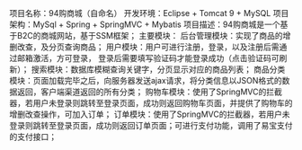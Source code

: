 项目名称：94购商城（自命名）
开发环境：Eclipse + Tomcat 9 + MySQL
项目架构：MySql + Spring + SpringMVC + Mybatis
项目描述：94购商城是一个基于B2C的商城网站，基于SSM框架；
主要模块：
后台管理模块：实现了商品的增删改查，及分页查询商品；
用户模块：用户可进行注册，登录，以及注册后需通过邮箱激活，方可登录， 登录后需要填写验证码才能登录成功（点击验证码可刷新）；
搜索模块：数据库模糊查询关键字，分页显示对应的商品列表；
商品分类模块：页面加载完毕之后，向服务器发送ajax请求，将分类信息以JSON格式的数据返回，客户端渠道返回的所有分类；
购物车模块：使用了SpringMVC的拦截器，若用户未登录则跳转至登录页面，成功则返回购物车页面，并提供了购物车的增删改查操作，可加入订单；
订单模块：使用了SpringMVC的拦截器，若用户未登录则跳转至登录页面，成功则返回订单页面；可进行支付功能，调用了易宝支付的支付接口；
      
